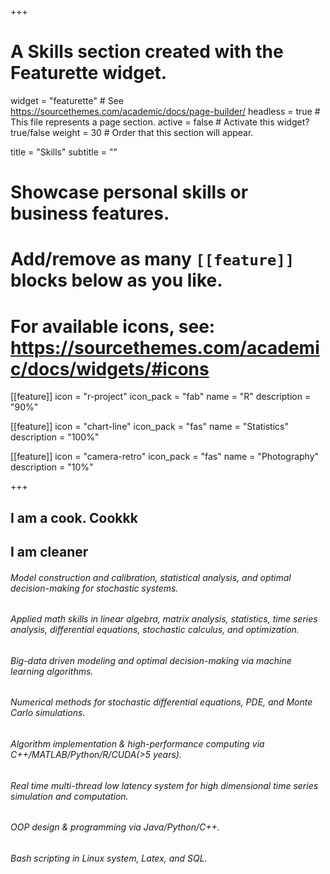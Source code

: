 +++
# A Skills section created with the Featurette widget.
widget = "featurette"  # See https://sourcethemes.com/academic/docs/page-builder/
headless = true  # This file represents a page section.
active = false  # Activate this widget? true/false
weight = 30  # Order that this section will appear.

title = "Skills"
subtitle = ""

# Showcase personal skills or business features.
# 
# Add/remove as many `[[feature]]` blocks below as you like.
# 
# For available icons, see: https://sourcethemes.com/academic/docs/widgets/#icons

[[feature]]
  icon = "r-project"
  icon_pack = "fab"
  name = "R"
  description = "90%"
  
[[feature]]
  icon = "chart-line"
  icon_pack = "fas"
  name = "Statistics"
  description = "100%"  
  
[[feature]]
  icon = "camera-retro"
  icon_pack = "fas"
  name = "Photography"
  description = "10%"

+++

## I am a cook. Cookkk
## I am cleaner
###### Model construction and calibration, statistical analysis, and optimal decision-making for stochastic systems.
###### Applied math skills in linear algebra, matrix analysis, statistics, time series analysis, differential equations, stochastic calculus, and optimization.
###### Big-data driven modeling and optimal decision-making via machine learning algorithms.
###### Numerical methods for stochastic differential equations, PDE, and Monte Carlo simulations.
###### Algorithm implementation & high-performance computing via C++/MATLAB/Python/R/CUDA(>5 years).
###### Real time multi-thread low latency system for high dimensional time series simulation and computation.
###### OOP design & programming via Java/Python/C++.
###### Bash scripting in Linux system, Latex, and SQL.